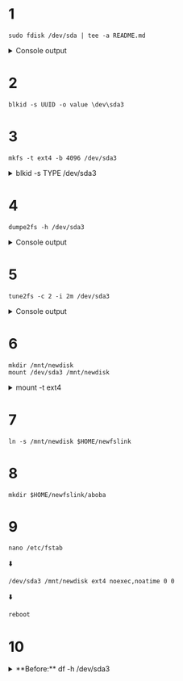 # 1
```shell
sudo fdisk /dev/sda | tee -a README.md
```

<details>
<summary>Console output</summary>

```shell
Welcome to fdisk (util-linux 2.32.1).
Changes will remain in memory only, until you decide to write them.
Be careful before using the write command.


Command (m for help): Partition type
   p   primary (2 primary, 0 extended, 2 free)
   e   extended (container for logical partitions)
Select (default p): 
Using default response p.
Partition number (3,4, default 3):
First sector (14551040-16777215, default 14551040):
Last sector, +sectors or +size{K,M,G,T,P} (14551040-16777215, default 16777215): +300M
Created a new partition 3 of type 'Linux' and of size 300 MiB.

Command (m for help): The partition table has been altered.
Syncing disks.
```
</details>

# 2
```shell
blkid -s UUID -o value \dev\sda3
```

# 3
```shell
mkfs -t ext4 -b 4096 /dev/sda3
```

<details>
<summary>
blkid -s TYPE /dev/sda3
</summary>
   
```shell
/dev/sda3: TYPE="ext4"
```
</details>

# 4
```shell
dumpe2fs -h /dev/sda3
```
<details>
<summary>
Console output
</summary>
 
```shell
Filesystem volume name:   <none>
Last mounted on:          <not available>
Filesystem UUID:          46038062-225f-41ba-8189-ea99f4d1cd91
Filesystem magic number:  0xEF53
Filesystem revision #:    1 (dynamic)
Filesystem features:      has_journal ext_attr resize_inode dir_index filetype extent 64bit flex_bg sparse_super large_file huge_file dir_nlink extra_isize metadata_csum
Filesystem flags:         signed_directory_hash 
Default mount options:    user_xattr acl
Filesystem state:         clean
Errors behavior:          Continue
Filesystem OS type:       Linux
Inode count:              76800
Block count:              76800
Reserved block count:     3840
Free blocks:              70214
Free inodes:              76789
First block:              0
Block size:               4096
Fragment size:            4096
Group descriptor size:    64
Reserved GDT blocks:      37
Blocks per group:         32768
Fragments per group:      32768
Inodes per group:         25600
Inode blocks per group:   800
Flex block group size:    16
Filesystem created:       Wed Oct 20 02:04:10 2021
Last mount time:          n/a
Last write time:          Wed Oct 20 02:04:10 2021
Mount count:              0
Maximum mount count:      -1
Last checked:             Wed Oct 20 02:04:10 2021
Check interval:           0 (<none>)
Lifetime writes:          173 kB
Reserved blocks uid:      0 (user root)
Reserved blocks gid:      0 (group root)
First inode:              11
Inode size:	          128
Journal inode:            8
Default directory hash:   half_md4
Directory Hash Seed:      3d4ce888-06a1-482f-a301-d3297fb2bd81
Journal backup:           inode blocks
Checksum type:            crc32c
Checksum:                 0xaca78bf3
Journal features:         (none)
Journal size:             16M
Journal length:           4096
Journal sequence:         0x00000001
Journal start:            0
```
</details>

# 5
```shell
tune2fs -c 2 -i 2m /dev/sda3
```

<details>
<summary>Console output</summary>

```shell
tune2fs 1.45.6 (20-Mar-2020)
Setting maximal mount count to 2
Setting interval between checks to 5184000 seconds
```
</details>

# 6
```shell
mkdir /mnt/newdisk
mount /dev/sda3 /mnt/newdisk
```

<details>
<summary>mount -t ext4</summary>

```shell
/dev/mapper/cl-root on / type ext4 (rw,relatime,seclabel)
/dev/sda1 on /boot type ext4 (rw,relatime,seclabel)
/dev/sda3 on /mnt/newdisk type ext4 (rw,relatime,seclabel)
```
</details>

# 7
```shell
ln -s /mnt/newdisk $HOME/newfslink
```

# 8
```shell
mkdir $HOME/newfslink/aboba
```
# 9
```shell
nano /etc/fstab
```
:arrow_down:

```shell
/dev/sda3 /mnt/newdisk ext4 noexec,noatime 0 0 
```

:arrow_down:

```shell
reboot
```

# 10
<details>
<summary>**Before:** df -h /dev/sda3</summary>

```shell
Filesystem      Size  Used Avail Use% Mounted on
/dev/sda3       275M  328K  254M   1% /mnt/newdisk
```
</details>
